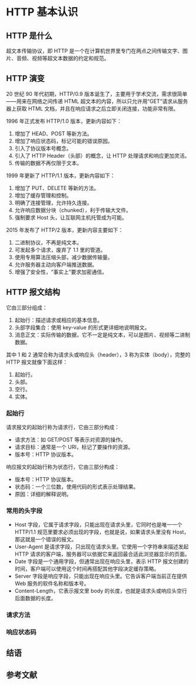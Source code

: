 # HTTP 基本认识

## HTTP 是什么

超文本传输协议，即 HTTP 是一个在计算机世界里专门在两点之间传输文字、图片、音频、视频等超文本数据的约定和规范。

## HTTP 演变

20 世纪 90 年代初期，HTTP/0.9 版本诞生了，主要用于学术交流，需求很简单——用来在网络之间传递 HTML 超文本的内容，所以只允许用“GET”请求从服务器上获取 HTML 文档，并且在响应请求之后立即关闭连接，功能非常有限。

1996 年正式发布 HTTP/1.0 版本，更新内容如下：

1. 增加了 HEAD、POST 等新方法。
2. 增加了响应状态码，标记可能的错误原因。
3. 引入了协议版本号概念。
4. 引入了 HTTP Header（头部）的概念，让 HTTP 处理请求和响应更加灵活。
5. 传输的数据不再仅限于文本。

1999 年更新了 HTTP/1.1 版本，更新内容如下：

1. 增加了 PUT、DELETE 等新的方法。
2. 增加了缓存管理和控制。
3. 明确了连接管理，允许持久连接。
4. 允许响应数据分块（chunked），利于传输大文件。
5. 强制要求 Host 头，让互联网主机托管成为可能。

2015 年发布了 HTTP/2 版本，更新内容主要如下：

1. 二进制协议，不再是纯文本。
2. 可发起多个请求，废弃了 1.1 里的管道。
3. 使用专用算法压缩头部，减少数据传输量。
4. 允许服务器主动向客户端推送数据。
5. 增强了安全性，“事实上”要求加密通信。

## HTTP 报文结构

它由三部分组成：

1. 起始行：描述请求或相应的基本信息。
2. 头部字段集合：使用 key-value 的形式更详细地说明报文。
3. 消息正文：实际传输的数据，它不一定是纯文本，可以是图片、视频等二进制数据。

其中 1 和 2 通常合称为请求头或响应头（header），3 称为实体（body），完整的 HTTP 报文就像下面这样：

1. 起始行。
2. 头部。
3. 空行。
4. 实体。

### 起始行

请求报文的起始行称为请求行，它由三部分构成：

- 请求方法：如 GET/POST 等表示对资源的操作。
- 请求目标：通常是一个 URI，标记了要操作的资源。
- 版本号：HTTP 协议版本。

响应报文的起始行称为状态行，它由三部分构成：

- 版本号：HTTP 协议版本。
- 状态码：一个三位数，使用代码的形式表示处理结果。
- 原因：详细的解释说明。

### 常用的头字段

- Host 字段，它属于请求字段，只能出现在请求头里，它同时也是唯一一个 HTTP/1.1 规范里要求必须出现的字段，也就是说，如果请求头里没有 Host，那这就是一个错误的报文。
- User-Agent 是请求字段，只出现在请求头里。它使用一个字符串来描述发起 HTTP 请求的客户端，服务器可以依据它来返回最合适此浏览器显示的页面。
- Date 字段是一个通用字段，但通常出现在响应头里，表示 HTTP 报文创建的时间，客户端可以使用这个时间再搭配其他字段决定缓存策略。
- Server 字段是响应字段，只能出现在响应头里。它告诉客户端当前正在提供 Web 服务的软件名称和版本号。
- Content-Length，它表示报文里 body 的长度，也就是请求头或响应头空行后面数据的长度。

### 请求方法

### 响应状态码

## 结语

## 参考文献

